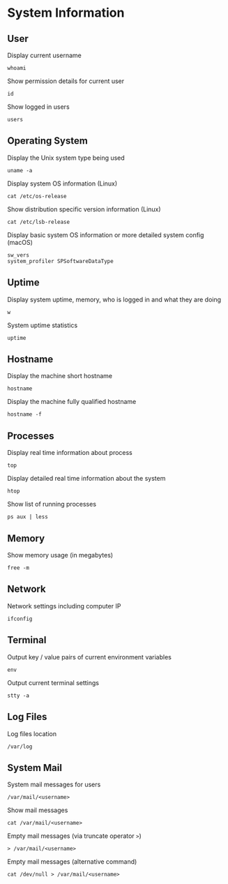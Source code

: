 # System Information

## User

Display current username

    whoami

Show permission details for current user

    id

Show logged in users

    users

## Operating System

Display the Unix system type being used

    uname -a

Display system OS information (Linux)

    cat /etc/os-release

Show distribution specific version information (Linux)

    cat /etc/lsb-release

Display basic system OS information or more detailed system config (macOS)

    sw_vers
    system_profiler SPSoftwareDataType

## Uptime

Display system uptime, memory, who is logged in and what they are doing

    w

System uptime statistics

    uptime

## Hostname

Display the machine short hostname

    hostname

Display the machine fully qualified hostname

    hostname -f

## Processes

Display real time information about process

    top

Display detailed real time information about the system

    htop

Show list of running processes

    ps aux | less

## Memory

Show memory usage (in megabytes)

    free -m

## Network

Network settings including computer IP

    ifconfig

## Terminal

Output key / value pairs of current environment variables

    env

Output current terminal settings

    stty -a

## Log Files

Log files location

    /var/log

## System Mail

System mail messages for users

    /var/mail/<username>

Show mail messages

    cat /var/mail/<username>

Empty mail messages (via truncate operator `>`)

    > /var/mail/<username>

Empty mail messages (alternative command)

    cat /dev/null > /var/mail/<username>
